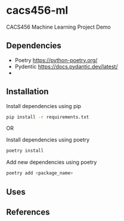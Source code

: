 # cacs456-ml

CACS456 Machine Learning Project Demo

## Dependencies

* Poetry https://python-poetry.org/
* Pydentic https://docs.pydantic.dev/latest/
* 

## Installation

Install dependencies using pip

```bash 
pip install -r requirements.txt
```

OR

Install dependencies using poetry

```bash
poetry install
```

Add new dependencies using poetry

```bash 
poetry add <package_name>
```

## Uses

## References
